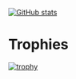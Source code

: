 [![GitHub stats](https://github-readme-stats.vercel.app/api?username=anmatngu)](https://github.com/anmatngu/github-readme-stats&show_icons=true&theme=transparent)
# Trophies
[![trophy](https://github-profile-trophy.vercel.app/?username=anmatngu)](https://github.com/anmatngu/github-profile-trophy)
<!--
**anmatngu/anmatngu** is a ✨ _special_ ✨ repository because its `README.md` (this file) appears on your GitHub profile.

Here are some ideas to get you started:

- 🔭 I’m currently working on ...
- 🌱 I’m currently learning ...
- 👯 I’m looking to collaborate on ...
- 🤔 I’m looking for help with ...
- 💬 Ask me about ...
- 📫 How to reach me: ...
- 😄 Pronouns: ...
- ⚡ Fun fact: ...
-->

